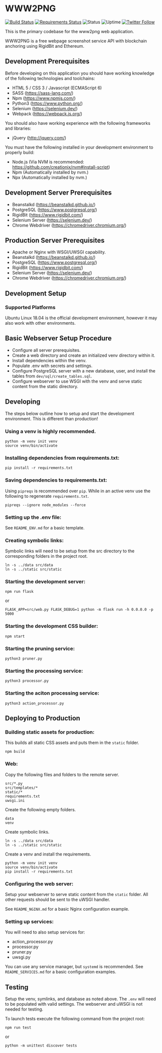 # WWW2PNG

[![Build Status](https://travis-ci.com/RigidBit/www2png.svg?branch=master)](https://travis-ci.com/RigidBit/www2png)
[![Requirements Status](https://requires.io/github/RigidBit/www2png/requirements.svg?branch=master)](https://requires.io/github/RigidBit/www2png/requirements/?branch=master)
![Status](https://img.shields.io/uptimerobot/status/m784258484-83b6f024e12c22ea73b5d0f6)
![Uptime](https://img.shields.io/uptimerobot/ratio/m784258484-83b6f024e12c22ea73b5d0f6)
[![Twitter Follow](https://img.shields.io/twitter/follow/www2png?style=social)](https://twitter.com/www2png)

This is the primary codebase for the www2png web application.

WWW2PNG is a free webpage screenshot service API with blockchain anchoring using RigidBit and Ethereum.

## Development Prerequisites

Before developing on this application you should have working knowledge of the following technologies and toolchains:

* HTML 5 / CSS 3 / Javascript (ECMAScript 6)
* SASS (https://sass-lang.com/)
* Npm (https://www.npmjs.com/)
* Python3 (https://www.python.org/)
* Selenium (https://selenium.dev/)
* Webpack (https://webpack.js.org/)

You should also have working experience with the following frameworks and libraries:

* jQuery (http://jquery.com/)

You must have the following installed in your development environment to properly build:

* Node.js (Via NVM is recommended: https://github.com/creationix/nvm#install-script)
* Npm (Automatically installed by nvm.)
* Npx (Automatically installed by nvm.)

## Development Server Prerequisites

* Beanstalkd (https://beanstalkd.github.io/)
* PostgreSQL (https://www.postgresql.org/)
* RigidBit (https://www.rigidbit.com/)
* Selenium Server (https://selenium.dev/)
* Chrome Webdriver (https://chromedriver.chromium.org/)

## Production Server Prerequisites

* Apache or Nginx with WSGI/UWSGI capability.
* Beanstalkd (https://beanstalkd.github.io/)
* PostgreSQL (https://www.postgresql.org/)
* RigidBit (https://www.rigidbit.com/)
* Selenium Server (https://selenium.dev/)
* Chrome Webdriver (https://chromedriver.chromium.org/)

## Development Setup

### Supported Platforms

Ubuntu Linux 18.04 is the official development environment, however it may also work with other environments.

## Basic Webserver Setup Procedure
* Configure all server prerequisites.
* Create a web directory and create an initialized venv directory within it.
* Install dependencies within the venv.
* Populate .env with secrets and settings.
* Configure PostgreSQL server with a new database, user, and install the tables from `dev/sql/create_tables.sql`.
* Configure webserver to use WSGI with the venv and serve static content from the static directory.

## Developing

The steps below outline how to setup and start the development environment. This is different than production!

### Using a venv is highly recommended.
```
python -m venv init venv
source venv/bin/activate
```

### Installing dependencies from requirements.txt:
```
pip install -r requirements.txt
```

### Saving dependencies to requirements.txt:
Using `pipreqs` is recommended over `pip`. While in an active venv use the following to regenerate `requirements.txt`.
```
pipreqs --ignore node_modules --force
```

### Setting up the .env file:

See `README_ENV.md` for a basic template.

### Creating symbolic links:
Symbolic links will need to be setup from the src directory to the corresponding folders in the project root.
```
ln -s ../data src/data
ln -s ../static src/static
```

### Starting the development server:
```
npm run flask
```
or
```
FLASK_APP=src/web.py FLASK_DEBUG=1 python -m flask run -h 0.0.0.0 -p 5000
```

### Starting the development CSS builder:
```
npm start
```

### Starting the pruning service:
```
python3 pruner.py
```

### Starting the processing service:
```
python3 processor.py
```

### Starting the aciton processing service:
```
python3 action_processor.py
```

## Deploying to Production

### Building static assets for production:
This builds all static CSS assets and puts them in the `static` folder.
```
npm build
```

### Web:
Copy the following files and folders to the remote server.
```
src/*.py
src/templates/*
static/*
requirements.txt
uwsgi.ini
```
Create the following empty folders.
```
data
venv
```
Create symbolic links.
```
ln -s ../data src/data
ln -s ../static src/static
```
Create a venv and install the requirements.
```
python -m venv init venv
source venv/bin/activate
pip install -r requirements.txt
```

### Configuring the web server:

Setup your webserver to serve static content from the `static` folder. All other requests should be sent to the uWSGI handler.

See `README_NGINX.md` for a basic Nginx configuration example.

### Setting up services:
You will need to also setup services for:
- action_processor.py
- processor.py
- pruner.py
- uwsgi.py

You can use any service manager, but `systemd` is recommended. See `README_SERVICES.md` for a basic configuration examples.

## Testing

Setup the venv, symlinks, and database as noted above. The `.env` will need to be populated with valid settings. The webserver and uWSGI is not needed for testing.

To launch tests execute the following command from the project root:
```
npm run test
```
or
```
python -m unittest discover tests
```
